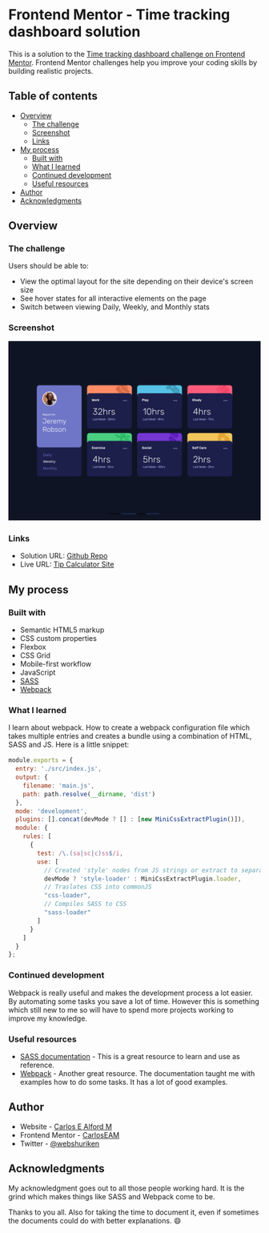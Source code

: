 # Frontend Mentor - Time tracking dashboard solution

This is a solution to the [Time tracking dashboard challenge on Frontend Mentor](https://www.frontendmentor.io/challenges/time-tracking-dashboard-UIQ7167Jw). Frontend Mentor challenges help you improve your coding skills by building realistic projects.

## Table of contents

- [Overview](#overview)
  - [The challenge](#the-challenge)
  - [Screenshot](#screenshot)
  - [Links](#links)
- [My process](#my-process)
  - [Built with](#built-with)
  - [What I learned](#what-i-learned)
  - [Continued development](#continued-development)
  - [Useful resources](#useful-resources)
- [Author](#author)
- [Acknowledgments](#acknowledgments)

## Overview

### The challenge

Users should be able to:

- View the optimal layout for the site depending on their device's screen size
- See hover states for all interactive elements on the page
- Switch between viewing Daily, Weekly, and Monthly stats

### Screenshot

![](./screenshot.png)

### Links

- Solution URL: [Github Repo](https://github.com/CarlosEAM/frontend-mentor-my-solutions/tree/main/time-tracking-dashboard)
- Live URL: [Tip Calculator Site](https://carloseam.github.io/frontend-mentor-my-solutions/time-tracking-dashboard/dist/)

## My process

### Built with

- Semantic HTML5 markup
- CSS custom properties
- Flexbox
- CSS Grid
- Mobile-first workflow
- JavaScript
- [SASS](https://sass-lang.com/)
- [Webpack](https://webpack.js.org/)

### What I learned

I learn about webpack. How to create a webpack configuration file which
takes multiple entries and creates a bundle using a combination of HTML, SASS and JS. Here is a little snippet:

```js
module.exports = {
  entry: './src/index.js',
  output: {
    filename: 'main.js',
    path: path.resolve(__dirname, 'dist')
  },
  mode: 'development',
  plugins: [].concat(devMode ? [] : [new MiniCssExtractPlugin()]),
  module: {
    rules: [
      {
        test: /\.(sa|sc|c)ss$/i,
        use: [
          // Created 'style' nodes from JS strings or extract to separate file
          devMode ? 'style-loader' : MiniCssExtractPlugin.loader,
          // Traslates CSS into commonJS
          "css-loader",
          // Compiles SASS to CSS
          "sass-loader"
        ]
      }
    ]
  }
};
```

### Continued development

Webpack is really useful and makes the development process a lot
easier. By automating some tasks you save a lot of time. However this
is something which still new to me so will have to spend more projects
working to improve my knowledge.

### Useful resources

- [SASS documentation](https://sass-lang.com/documentation) - This is a great resource to learn and use as reference.
- [Webpack](https://webpack.js.org/concepts/) - Another great resource.
The documentation taught me with examples how to do some tasks.
It has a lot of good examples.

## Author

- Website - [Carlos E Alford M](https://carlosealford.com)
- Frontend Mentor - [CarlosEAM](https://www.frontendmentor.io/profile/CarlosEAM)
- Twitter - [@webshuriken](https://www.twitter.com/webshuriken)

## Acknowledgments

My acknowledgment goes out to all those people working hard.
It is the grind which makes things like SASS and Webpack come to be.

Thanks to you all. Also for taking the time to document it, even
if sometimes the documents could do with better explanations. :smile:
